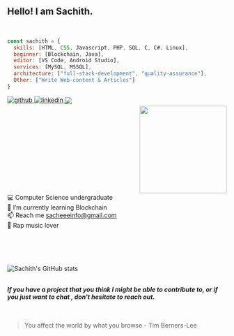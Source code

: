 ## Hello! I am Sachith.
<br/>

```javascript
const sachith = {
  skills: [HTML, CSS, Javascript, PHP, SQL, C, C#, Linux],
  beginner: [Blockchain, Java],
  editor: [VS Code, Android Studio],
  services: [MySQL, MSSQL],
  architecture: ["full-stack-development", "quality-assurance"],
  Other: ["Write Web-content & Articles"]
}
```
<a href="https://github.com/sachith-d" target="_blank">
<img src=https://img.shields.io/badge/github-%2324292e.svg?&style=for-the-badge&logo=github&logoColor=white alt=github style="margin-bottom: 5px;" />
</a>
 <a href="https://www.linkedin.com/in/sachith-dhanushka-55b5951a2/" target="_blank">
<img src=https://img.shields.io/badge/linkedin-%231E77B5.svg?&style=for-the-badge&logo=linkedin&logoColor=white alt=linkedin style="margin-bottom: 5px;" />
</a>
<img src="https://komarev.com/ghpvc/?username=sachith-d&&style=flat-square" align="center" />
<img src="https://github.com/sachith-d/sachith-d/blob/main/Images/happy-spaceman.gif" width="200px" align="right" style="margin-left:500px;">
 
💻 Computer Science undergraduate <br/>
🌱 I’m currently learning Blockchain <br/>
📫 Reach me <a href="mailto:sacheeeinfo@gmail.com">sacheeeinfo@gmail.com</a> <br/>
🎤 Rap music lover

<br><br><br/>  
![Sachith's GitHub stats](https://github-readme-stats.vercel.app/api?username=sachith-d&show_icons=true&theme=transparent&hide=contribs,issues)
<br/><br/>

<b><i>If you have a project that you think I might be able to contribute to, or if you just want to chat , don't hesitate to reach out.</i></b>
<br><br><br/>
> You affect the world by what you browse - Tim Berners-Lee
